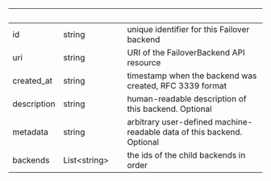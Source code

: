
|&nbsp;|&nbsp;|&nbsp;|&nbsp;|
|---|---|---|---|
| id | string | | unique identifier for this Failover backend |
| uri | string | | URI of the FailoverBackend API resource |
| created_at | string | | timestamp when the backend was created, RFC 3339 format |
| description | string | | human-readable description of this backend. Optional |
| metadata | string | | arbitrary user-defined machine-readable data of this backend. Optional |
| backends | List&lt;string&gt; | | the ids of the child backends in order |